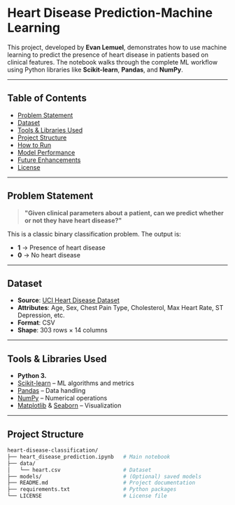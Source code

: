 #  Heart Disease Prediction-Machine Learning

This project, developed by **Evan Lemuel**, demonstrates how to use machine learning to predict the presence of heart disease in patients based on clinical features. The notebook walks through the complete ML workflow using Python libraries like **Scikit-learn**, **Pandas**, and **NumPy**.

---

## Table of Contents

- [Problem Statement](#-problem-statement)
- [ Dataset](#-dataset)
- [ Tools & Libraries Used](#-tools--libraries-used)
- [ Project Structure](#-project-structure)
- [ How to Run](#️-how-to-run)
- [ Model Performance](#-model-performance)
- [ Future Enhancements](#-future-enhancements)
- [ License](#-license)

---

## Problem Statement

> **"Given clinical parameters about a patient, can we predict whether or not they have heart disease?"**

This is a classic binary classification problem. The output is:
- **1** → Presence of heart disease
- **0** → No heart disease

---

##  Dataset

- **Source**: [UCI Heart Disease Dataset](https://archive.ics.uci.edu/ml/datasets/heart+Disease)
- **Attributes**: Age, Sex, Chest Pain Type, Cholesterol, Max Heart Rate, ST Depression, etc.
- **Format**: CSV
- **Shape**: 303 rows × 14 columns

---

## Tools & Libraries Used

- **Python 3.**  
- [Scikit-learn](https://scikit-learn.org/) – ML algorithms and metrics  
- [Pandas](https://pandas.pydata.org/) – Data handling  
- [NumPy](https://numpy.org/) – Numerical operations  
- [Matplotlib](https://matplotlib.org/) & [Seaborn](https://seaborn.pydata.org/) – Visualization

---

##  Project Structure

```bash
heart-disease-classification/
├── heart_disease_prediction.ipynb   # Main notebook
├── data/
│   └── heart.csv                    # Dataset
├── models/                          # (Optional) saved models
├── README.md                        # Project documentation
├── requirements.txt                 # Python packages
└── LICENSE                          # License file
